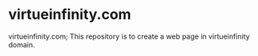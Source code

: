 # virtueinfinity.com
virtueinfinity.com; This repository is to create a web page in virtueinfinity domain.
